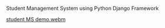 Student Management System using Python Django Framework




[student MS demo.webm](https://user-images.githubusercontent.com/26451679/181908594-6daadd93-0fce-425e-a81c-a7f270a97dd4.webm)
